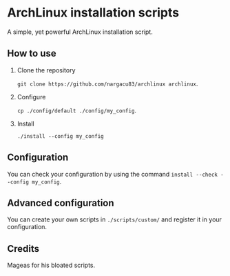 # ArchLinux installation scripts

A simple, yet powerful ArchLinux installation script.

## How to use

1. Clone the repository
    
    `git clone https://github.com/nargacu83/archlinux archlinux`.

2. Configure
    
    `cp ./config/default ./config/my_config`.
    
3. Install

    `./install --config my_config`

## Configuration

You can check your configuration by using the command `install --check --config my_config`.

## Advanced configuration

You can create your own scripts in `./scripts/custom/` and register it in your configuration.

## Credits

Mageas for his bloated scripts.
